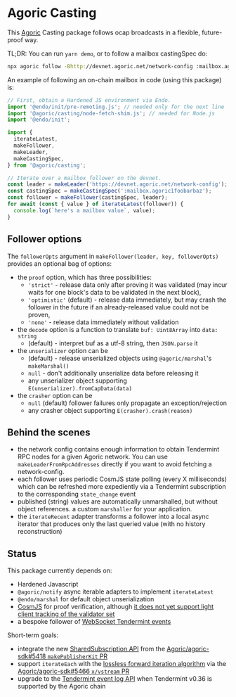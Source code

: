 # Agoric Casting

This [Agoric](https://agoric.com) Casting package follows ocap broadcasts in a
flexible, future-proof way.

TL;DR: You can run `yarn demo`, or to follow a mailbox castingSpec do:
```sh
npx agoric follow -Bhttp://devnet.agoric.net/network-config :mailbox.agoric1foobarbaz -otext
```

An example of following an on-chain mailbox in code (using this package) is:

```js
// First, obtain a Hardened JS environment via Endo.
import '@endo/init/pre-remoting.js'; // needed only for the next line
import '@agoric/casting/node-fetch-shim.js'; // needed for Node.js
import '@endo/init';

import {
  iterateLatest,
  makeFollower,
  makeLeader,
  makeCastingSpec,
} from '@agoric/casting';

// Iterate over a mailbox follower on the devnet.
const leader = makeLeader('https://devnet.agoric.net/network-config');
const castingSpec = makeCastingSpec(':mailbox.agoric1foobarbaz');
const follower = makeFollower(castingSpec, leader);
for await (const { value } of iterateLatest(follower)) {
  console.log(`here's a mailbox value`, value);
}
```

## Follower options

The `followerOpts` argument in `makeFollower(leader, key, followerOpts)` provides an optional bag of options:
- the `proof` option, which has three possibilities:
  - `'strict'` - release data only after proving it was validated (may incur waits for one block's data to be validated in the next block),
  - `'optimistic'` (default) - release data immediately, but may crash the follower in the future if an already-released value could not be proven,
  - `'none'` - release data immediately without validation
- the `decode` option is a function to translate `buf: Uint8Array` into `data: string`
  - (default) - interpret buf as a utf-8 string, then `JSON.parse` it
- the `unserializer` option can be
  - (default) - release unserialized objects using `@agoric/marshal`'s `makeMarshal()`
  - `null` - don't additionally unserialize data before releasing it
  - any unserializer object supporting `E(unserializer).fromCapData(data)`
- the `crasher` option can be
  - `null` (default) follower failures only propagate an exception/rejection
  - any crasher object supporting `E(crasher).crash(reason)`

## Behind the scenes

- the network config contains enough information to obtain Tendermint RPC nodes
  for a given Agoric network.  You can use `makeLeaderFromRpcAddresses` directly
  if you want to avoid fetching a network-config.
- each follower uses periodic CosmJS state polling (every X milliseconds) which
  can be refreshed more expediently via a Tendermint subscription to the
  corresponding `state_change` event
- published (string) values are automatically unmarshalled, but without object references.   a custom `marshaller` for your application.
- the `iterateRecent` adapter transforms a follower into a local async iterator
  that produces only the last queried value (with no history reconstruction)

## Status

This package currently depends on:
- Hardened Javascript
- `@agoric/notify` async iterable adapters to implement `iterateLatest`
- `@endo/marshal` for default object unserialization
- [CosmJS](https://github.com/cosmos/cosmjs) for proof verification, although [it does not yet support light client tracking of the validator set](https://github.com/cosmos/cosmjs/issues/492)
- a bespoke follower of [WebSocket Tendermint events](https://docs.tendermint.com/master/tendermint-core/subscription.html#legacy-streaming-api)

Short-term goals:
- integrate the new [SharedSubscription API](https://github.com/Agoric/agoric-sdk/pull/5418#discussion_r886253328) from the [Agoric/agoric-sdk#5418 `makePublisherKit` PR](https://github.com/Agoric/agoric-sdk/pull/5418)
- support `iterateEach` with the [lossless forward iteration algorithm](https://github.com/Agoric/agoric-sdk/blob/mfig-vstream/golang/cosmos/x/vstream/spec/01_concepts.md#forward-iteration-lossless-history) via the [Agoric/agoric-sdk#5466 `x/vstream` PR](https://github.com/Agoric/agoric-sdk/pull/5466)
- upgrade to the [Tendermint event log API](https://docs.tendermint.com/master/tendermint-core/subscription.html#event-log-api) when Tendermint v0.36 is supported by the Agoric chain
